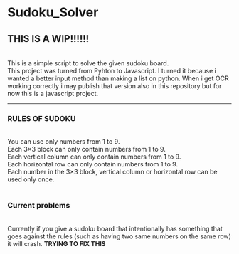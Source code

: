 # Sudoku_Solver


## THIS IS A WIP!!!!!! 
<br>
This is a simple script to solve the given sudoku board. 
<br>
This project was turned from Pyhton to Javascript. I turned it because i wanted a better input method than making a list on python. When i get OCR working correctly i may publish that version also in this repository but for now this is a javascript project.
<hr>

### RULES OF SUDOKU 
<br>
You can use only numbers from 1 to 9.<br>
Each 3×3 block can only contain numbers from 1 to 9.<br>
Each vertical column can only contain numbers from 1 to 9.<br>
Each horizontal row can only contain numbers from 1 to 9.<br>
Each number in the 3×3 block, vertical column or horizontal row can be used only once.

<br>
<br>

### Current problems
<br>
Currently if you give a sudoku board that intentionally has something that goes against the rules (such as having two same numbers on the same row) it will crash.  <b>TRYING TO FIX THIS</b>
